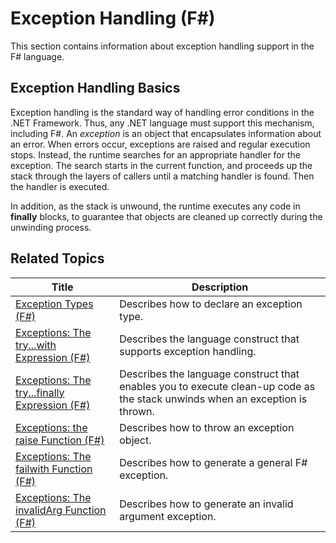 # Exception Handling (F#)

This section contains information about exception handling support in the F# language.


## Exception Handling Basics
Exception handling is the standard way of handling error conditions in the .NET Framework. Thus, any .NET language must support this mechanism, including F#. An *exception* is an object that encapsulates information about an error. When errors occur, exceptions are raised and regular execution stops. Instead, the runtime searches for an appropriate handler for the exception. The search starts in the current function, and proceeds up the stack through the layers of callers until a matching handler is found. Then the handler is executed.

In addition, as the stack is unwound, the runtime executes any code in **finally** blocks, to guarantee that objects are cleaned up correctly during the unwinding process.


## Related Topics


|Title|Description|
|-----|-----------|
|[Exception Types &#40;F&#35;&#41;](Exception+Types+28%F%2329%.md)|Describes how to declare an exception type.|
|[Exceptions: The try...with Expression &#40;F&#35;&#41;](Exceptions%3A+The+try...with+Expression+28%F%2329%.md)|Describes the language construct that supports exception handling.|
|[Exceptions: The try...finally Expression &#40;F&#35;&#41;](Exceptions%3A+The+try...finally+Expression+28%F%2329%.md)|Describes the language construct that enables you to execute clean-up code as the stack unwinds when an exception is thrown.|
|[Exceptions: the raise Function &#40;F&#35;&#41;](Exceptions%3A+the+raise+Function+28%F%2329%.md)|Describes how to throw an exception object.|
|[Exceptions: The failwith Function &#40;F&#35;&#41;](Exceptions%3A+The+failwith+Function+28%F%2329%.md)|Describes how to generate a general F# exception.|
|[Exceptions: The invalidArg Function &#40;F&#35;&#41;](Exceptions%3A+The+invalidArg+Function+28%F%2329%.md)|Describes how to generate an invalid argument exception.|
